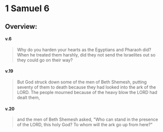 # 1 Samuel 6

## Overview:


#### v.6
>Why do you harden your hearts as the Egyptians and Pharaoh did? When he treated them harshly, did they not send the Israelites out so they could go on their way?

#### v.19
>But God struck down some of the men of Beth Shemesh, putting seventy of them to death because they had looked into the ark of the LORD. The people mourned because of the heavy blow the LORD had dealt them,

#### v.20
>and the men of Beth Shemesh asked, "Who can stand in the presence of the LORD, this holy God? To whom will the ark go up from here?"


